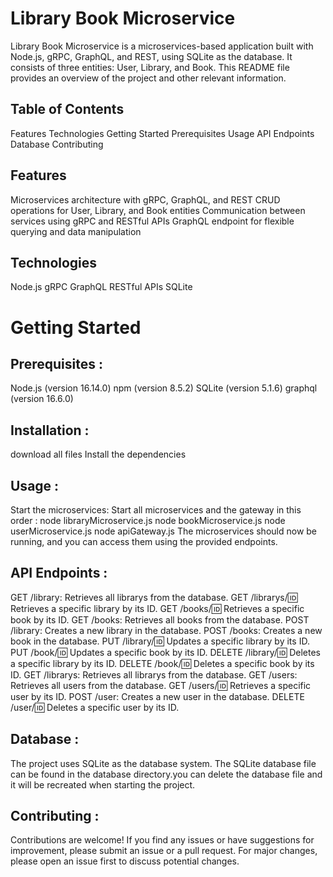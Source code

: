 # Library Book Microservice
Library Book Microservice is a microservices-based application built with Node.js, gRPC, GraphQL, and REST, 
using SQLite as the database. It consists of three entities: User, Library, and Book. 
This README file provides an overview of the project and other relevant information.

## Table of Contents
Features
Technologies
Getting Started
Prerequisites
Usage
API Endpoints
Database
Contributing

## Features
Microservices architecture with gRPC, GraphQL, and REST
CRUD operations for User, Library, and Book entities
Communication between services using gRPC and RESTful APIs
GraphQL endpoint for flexible querying and data manipulation

## Technologies
Node.js
gRPC
GraphQL
RESTful APIs
SQLite

# Getting Started

## Prerequisites :
Node.js (version 16.14.0)
npm (version 8.5.2)
SQLite (version 5.1.6)
graphql (version 16.6.0)

## Installation :
download all files
Install the dependencies

## Usage : 
Start the microservices:
Start all microservices and the gateway in this order :
node libraryMicroservice.js
node bookMicroservice.js
node userMicroservice.js
node apiGateway.js
The microservices should now be running, and you can access them using the provided endpoints.

## API Endpoints :
GET /library: Retrieves all librarys from the database.
GET /librarys/:id: Retrieves a specific library by its ID.
GET /books/:id: Retrieves a specific book by its ID.
GET /books: Retrieves all books from the database.
POST /library: Creates a new library in the database.
POST /books: Creates a new book in the database.
PUT /library/:id: Updates a specific library by its ID.
PUT /book/:id: Updates a specific book by its ID.
DELETE /library/:id: Deletes a specific library by its ID.
DELETE /book/:id: Deletes a specific book by its ID.
GET /librarys: Retrieves all librarys from the database.
GET /users: Retrieves all users from the database.
GET /users/:id: Retrieves a specific user by its ID.
POST /user: Creates a new user in the database.
DELETE /user/:id: Deletes a specific user by its ID.

## Database :
The project uses SQLite as the database system. The SQLite database file can be found in the database directory.you can delete the database file and it will be recreated when starting the project.

## Contributing :
Contributions are welcome! If you find any issues or have suggestions for improvement, please submit an issue or a pull request. For major changes, please open an issue first to discuss potential changes.
